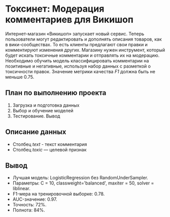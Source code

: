 # Токсинет: Модерация комментариев для Викишоп

Интернет-магазин «Викишоп» запускает новый сервис. Теперь пользователи могут редактировать и дополнять описания товаров, как в вики-сообществах. То есть клиенты предлагают свои правки и комментируют изменения других. Магазину нужен инструмент, который будет искать токсичные комментарии и отправлять их на модерацию. 
Необходимо обучить модель классифицировать комментарии на позитивные и негативные, используя набор данных с разметкой о токсичности правок.
Значение метрики качества *F1* должна быть не меньше 0.75. 

## План по выполнению проекта

1. Загрузка и подготовка данных
2. Выбор и обучение моделей
3. Тестирование. Вывод

## Описание данных

- Столбец *text* - текст комментария
- Столбец *toxic* — целевой признак

## Вывод

- Лучшая модель: LogisticRegression без RandomUnderSampler.
- Параметры: C = 10, classweight='balanced', maxiter = 50, solver = liblinear.
- F1-мера на тренировочной выборке: 0.78.
- AUC-значение: 0.97.
- Точность: 72%.
- Полнота: 84%.
